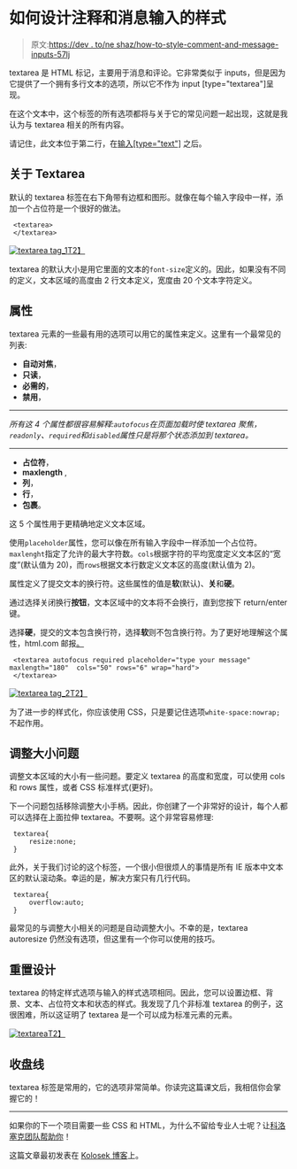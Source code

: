 # 如何设计注释和消息输入的样式

> 原文:[https://dev . to/ne shaz/how-to-style-comment-and-message-inputs-57lj](https://dev.to/neshaz/how-to-style-comment-and-message-inputs-57lj)

textarea 是 HTML 标记，主要用于消息和评论。它非常类似于 inputs，但是因为它提供了一个拥有多行文本的选项，所以它不作为 input [type="textarea"]呈现。

在这个文本中，这个标签的所有选项都将与关于它的常见问题一起出现，这就是我认为与 textarea 相关的所有内容。

请记住，此文本位于第二行，在[输入[type="text"]](https://kolosek.com/input-text/) 之后。

## [](#about-textarea)关于 Textarea

默认的 textarea 标签在右下角带有边框和图形。就像在每个输入字段中一样，添加一个占位符是一个很好的做法。

```
 <textarea>
 </textarea> 
```

[![textarea tag_1](../Images/0e7577c8c87f0a932b7170e6126380bf.png)T2】](https://res.cloudinary.com/practicaldev/image/fetch/s--LPA1J2xy--/c_limit%2Cf_auto%2Cfl_progressive%2Cq_auto%2Cw_880/https://kolosek.com/content/images/2018/06/Screen-Shot-on-Jun-1st-at-11_50-AM.png)

textarea 的默认大小是用它里面的文本的`font-size`定义的。因此，如果没有不同的定义，文本区域的高度由 2 行文本定义，宽度由 20 个文本字符定义。

## [](#attributes)属性

textarea 元素的一些最有用的选项可以用它的属性来定义。这里有一个最常见的列表:

*   **自动对焦**，
*   **只读**，
*   **必需的**，
*   **禁用**，

* * *

*所有这 4 个属性都很容易解释:`autofocus`在页面加载时使 textarea 聚焦，`readonly`、`required`和`disabled`属性只是将那个状态添加到 textarea。*

* * *

*   **占位符**，
*   **maxlength** ,
*   **列**，
*   **行**，
*   **包裹**。

这 5 个属性用于更精确地定义文本区域。

使用`placeholder`属性，您可以像在所有输入字段中一样添加一个占位符。`maxlenght`指定了允许的最大字符数。`cols`根据字符的平均宽度定义文本区的“宽度”(默认值为 20)，而`rows`根据文本行数定义文本区的高度(默认值为 2)。

属性定义了提交文本的换行符。这些属性的值是**软**(默认)、**关**和**硬**。

通过选择关闭换行**按钮**，文本区域中的文本将不会换行，直到您按下 return/enter 键。

选择**硬**，提交的文本包含换行符，选择**软**则不包含换行符。为了更好地理解这个属性，html.com 邮报[。](https://html.com/attributes/textarea-wrap/)

```
 <textarea autofocus required placeholder="type your message" maxlength="180"  cols="50" rows="6" wrap="hard">
 </textarea> 
```

[![textarea tag_2](../Images/4b90d41072935b288efead50aa4c383e.png)T2】](https://res.cloudinary.com/practicaldev/image/fetch/s--xGVZWZG6--/c_limit%2Cf_auto%2Cfl_progressive%2Cq_auto%2Cw_880/https://kolosek.com/content/images/2018/06/Screen-Shot-on-Jun-1st-at-11_49-AM.png)

为了进一步的样式化，你应该使用 CSS，只是要记住选项`white-space:nowrap;`不起作用。

## [](#resize-problem)调整大小问题

调整文本区域的大小有一些问题。要定义 textarea 的高度和宽度，可以使用 cols 和 rows 属性，或者 CSS 标准样式(更好)。

下一个问题包括移除调整大小手柄。因此，你创建了一个非常好的设计，每个人都可以选择在上面拉伸 textarea。不要啊。这个非常容易修理:

```
 textarea{
     resize:none;
 } 
```

此外，关于我们讨论的这个标签，一个很小但很烦人的事情是所有 IE 版本中文本区的默认滚动条。幸运的是，解决方案只有几行代码。

```
 textarea{
     overflow:auto;
 } 
```

最常见的与调整大小相关的问题是自动调整大小。不幸的是，textarea autoresize 仍然没有选项，但这里有一个你可以使用的技巧。

## [](#reset-design)重置设计

textarea 的特定样式选项与输入的样式选项相同。因此，您可以设置边框、背景、文本、占位符文本和状态的样式。我发现了几个非标准 textarea 的例子，这很困难，所以这证明了 textarea 是一个可以成为标准元素的元素。

[![textarea](../Images/4b366e092f9dcbbc15e9095838ee7af6.png)T2】](https://res.cloudinary.com/practicaldev/image/fetch/s--WZtsh_mq--/c_limit%2Cf_auto%2Cfl_progressive%2Cq_auto%2Cw_880/https://cdn.dribbble.com/users/270336/screenshots/1707425/dribbble_1x.png)

## [](#closing-line)收盘线

textarea 标签是常用的，它的选项非常简单。你读完这篇课文后，我相信你会掌握它的！

* * *

如果你的下一个项目需要一些 CSS 和 HTML，为什么不留给专业人士呢？让[科洛塞克团队帮助你](https://kolosek.com/startproject/)！

这篇文章最初发表在 [Kolosek 博客](https://kolosek.com/textarea-tag-busted/?utm_source=dvt)上。